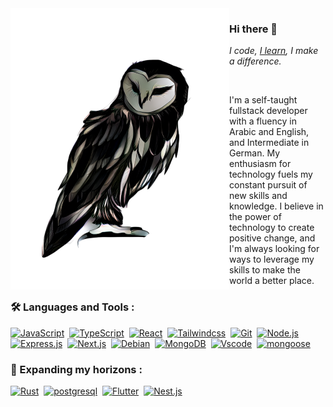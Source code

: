 <img align="left" src="assets/owl.png" width="350px" height="450px">

### Hi there 👋

_I code, [I learn](https://www.linkedin.com/pulse/advantages-learning-new-skills-silky-s-mehrotra), I make a difference._

<br/>

I'm a self-taught fullstack developer with a fluency in Arabic and English, and Intermediate in German. My enthusiasm for technology fuels my constant pursuit of new skills and knowledge. I believe in the power of technology to create positive change, and I'm always looking for ways to leverage my skills to make the world a better place.

### :hammer_and_wrench: Languages and Tools :

<div>
  <a href="https://javascript.info/"><img src="https://cdn.jsdelivr.net/gh/devicons/devicon@latest/icons/javascript/javascript-original.svg" alt="JavaScript" height="40" width="40" /></a>&nbsp;
  <a href="https://www.typescriptlang.org/"><img src="https://cdn.jsdelivr.net/gh/devicons/devicon@latest/icons/typescript/typescript-plain.svg" alt="TypeScript" height="40" width="40" /></a>&nbsp;
  <a href="https://reactjs.org/"><img src="https://cdn.jsdelivr.net/gh/devicons/devicon@latest/icons/react/react-original.svg" alt="React" height="40" width="40" /></a>&nbsp;
  <a href="https://tailwindcss.com/"><img src="https://cdn.jsdelivr.net/gh/devicons/devicon@latest/icons/tailwindcss/tailwindcss-original.svg" alt="Tailwindcss" height="40" width="40" /></a>&nbsp;
  <a href="https://git-scm.com/"><img src="https://cdn.jsdelivr.net/gh/devicons/devicon@latest/icons/git/git-original.svg" alt="Git" height="40" width="40" /></a>&nbsp;
  <a href="https://nodejs.org/en/"><img src="https://cdn.jsdelivr.net/gh/devicons/devicon@latest/icons/nodejs/nodejs-original.svg" alt="Node.js" height="40" width="40" /></a>&nbsp;
  <a href="https://expressjs.com/"><img src="https://cdn.jsdelivr.net/gh/devicons/devicon@latest/icons/express/express-original.svg" alt="Express.js" height="40" width="40" /></a>&nbsp;
  <a href="https://nextjs.org/"><img src="https://cdn.jsdelivr.net/gh/devicons/devicon@latest/icons/nextjs/nextjs-original.svg" alt="Next.js" height="40" width="40" /></a>&nbsp;
  <a href="https://www.debian.org/"><img src="https://cdn.jsdelivr.net/gh/devicons/devicon@latest/icons/debian/debian-original.svg" alt="Debian" height="40" width="40" /></a>&nbsp;
  <a href="https://www.mongodb.com/"><img src="https://cdn.jsdelivr.net/gh/devicons/devicon@latest/icons/mongodb/mongodb-original.svg" alt="MongoDB" height="40" width="40" /></a>&nbsp;
  <a href="https://code.visualstudio.com/"><img src="https://cdn.jsdelivr.net/gh/devicons/devicon@latest/icons/vscode/vscode-original.svg" alt="Vscode" height="40" width="40" /></a>&nbsp;
  <a href="https://mongoosejs.com/"><img src="https://cdn.jsdelivr.net/gh/devicons/devicon@latest/icons/mongoose/mongoose-original.svg" alt="mongoose" height="40" width="40" /></a>&nbsp;
</div>

### :book: Expanding my horizons :

<div>
  <a href="https://www.rust-lang.org/"><img src="https://cdn.jsdelivr.net/gh/devicons/devicon@latest/icons/rust/rust-original.svg" alt="Rust" height="40" width="40" /></a>&nbsp;
  <a href="https://www.postgresql.org/"><img src="https://cdn.jsdelivr.net/gh/devicons/devicon@latest/icons/postgresql/postgresql-plain.svg" alt="postgresql" height="40" width="40" /></a>&nbsp;
  <a href="https://flutter.dev/"><img src="https://cdn.jsdelivr.net/gh/devicons/devicon@latest/icons/flutter/flutter-original.svg" alt="Flutter" height="40" width="40" /></a>&nbsp;
  <a href="https://nestjs.com/"><img src="https://cdn.jsdelivr.net/gh/devicons/devicon@latest/icons/nestjs/nestjs-original.svg" alt="Nest.js" width="40" height="40" /></a>&nbsp;
</div>
